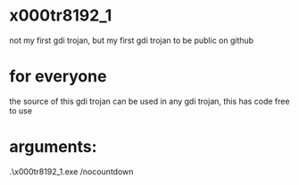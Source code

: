 # x000tr8192_1
not my first gdi trojan, but my first gdi trojan to be public on github

# for everyone
the source of this gdi trojan can be used in any gdi trojan, this has code free to use
# arguments:
.\x000tr8192_1.exe /nocountdown
